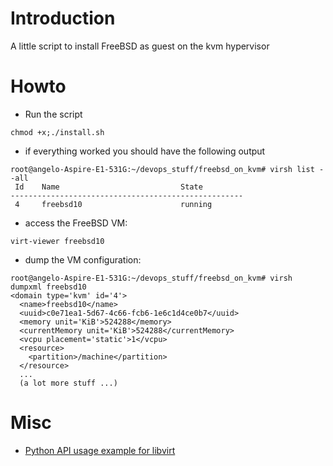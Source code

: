# Introduction
A little script to install FreeBSD as guest on the kvm hypervisor

# Howto
* Run the script
``` shell
chmod +x;./install.sh
```
* if everything worked you should have the following output
``` shell
root@angelo-Aspire-E1-531G:~/devops_stuff/freebsd_on_kvm# virsh list --all
 Id    Name                           State
----------------------------------------------------
 4     freebsd10                      running
```
* access the FreeBSD VM:
``` shell
virt-viewer freebsd10
```
* dump the VM configuration:
``` shell
root@angelo-Aspire-E1-531G:~/devops_stuff/freebsd_on_kvm# virsh dumpxml freebsd10
<domain type='kvm' id='4'>
  <name>freebsd10</name>
  <uuid>c0e71ea1-5d67-4c66-fcb6-1e6c1d4ce0b7</uuid>
  <memory unit='KiB'>524288</memory>
  <currentMemory unit='KiB'>524288</currentMemory>
  <vcpu placement='static'>1</vcpu>
  <resource>
    <partition>/machine</partition>
  </resource>
  ...
  (a lot more stuff ...)
```

# Misc
* [Python API usage example for libvirt](https://github.com/wiedi/libvirt/tree/master/examples/python)




